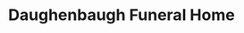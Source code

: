 ---
title: "Daughenbaugh Funeral Home"
url: /dakota/daughenbaugh-funeral-home/
shop: funeral directors
---